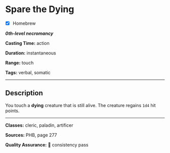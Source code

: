 # Spare the Dying

- [x] Homebrew

***0th-level necromancy***

**Casting Time:** action

**Duration:** instantaneous

**Range:** touch

**Tags:** verbal, somatic

---

## Description
You touch a **dying** creature that is still alive.
The creature regains `1d4` hit points.

---

**Classes:** cleric, paladin, artificer

**Sources:** PHB, page 277

**Quality Assurance:** :star2: consistency pass
